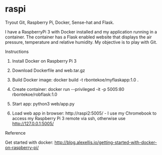 # raspi
Tryout Git, Raspberry Pi, Docker, Sense-hat and Flask.

I have a RaspberryPi 3 with Docker installed and my application running in a container. The container has a Flask enabled website that displays the air pressure, temperature and relative humidity. My objective is to play with Git.

Instructions

1. Install Docker on Raspberry Pi 3

2. Download Dockerfile and web.tar.gz

3. Build Docker image: docker build -t rbontekoe/myflaskapp:1.0 .

4. Create container: docker run --privileged -it -p 5005:80 rbontekoe/robflask:1.0

5. Start app: python3 web/app.py

6. Load web app in browser: http://raspi2:5005/ - I use my Chromebook to access my Raspberry Pi 3 remote via ssh, otherwise use http://127.0.0.1:5005/

Reference

Get started with docker: http://blog.alexellis.io/getting-started-with-docker-on-raspberry-pi/
